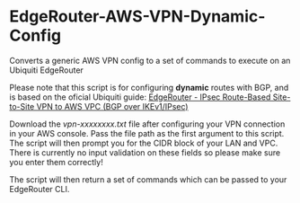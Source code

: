 # EdgeRouter-AWS-VPN-Dynamic-Config
Converts a generic AWS VPN config to a set of commands to execute on an Ubiquiti EdgeRouter

Please note that this script is for configuring **dynamic** routes with BGP, and is based on the oficial Ubiquiti guide: [EdgeRouter - IPsec Route-Based Site-to-Site VPN to AWS VPC (BGP over IKEv1/IPsec)](https://help.ubnt.com/hc/en-us/articles/115016128008)

Download the *vpn-xxxxxxxx.txt* file after configuring your VPN connection in your AWS console. Pass the file path as the first argument to this script. The script will then prompt you for the CIDR block of your LAN and VPC. There is currently no input validation on these fields so please make sure you enter them correctly!

The script will then return a set of commands which can be passed to your EdgeRouter CLI. 
